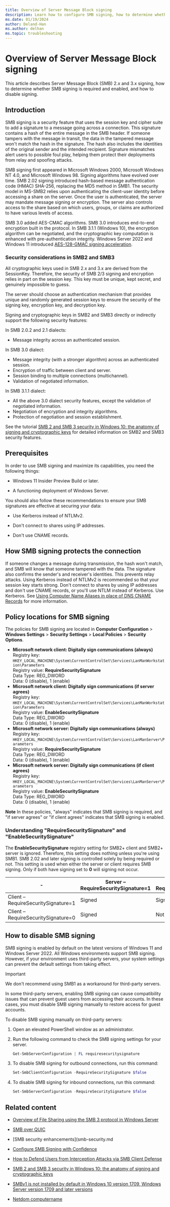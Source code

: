 ```yaml
---
title: Overview of Server Message Block signing
description: Learn how to configure SMB signing, how to determine whether SMB signing is enabled, and how to disable SMB signing.
ms.date: 01/19/2024
author: Deland-Han
ms.author: delhan
ms.topic: troubleshooting
---
```

# Overview of Server Message Block signing

This article describes Server Message Block (SMB) 2.x and 3.x signing, how to determine whether SMB signing is required and enabled, and how to disable signing.

## Introduction

SMB signing is a security feature that uses the session key and cipher suite to add a signature to a message going across a connection. This signature contains a hash of the entire message in the SMB header. If someone tampers with the message in transit, the data in the tampered message won't match the hash in the signature. The hash also includes the identities of the original sender and the intended recipient. Signature mismatches alert users to possible foul play, helping them protect their deployments from relay and spoofing attacks.

SMB signing first appeared in Microsoft Windows 2000, Microsoft Windows NT 4.0, and Microsoft Windows 98. Signing algorithms have evolved over time. SMB 2.02 signing introduced hash-based message authentication code (HMAC) SHA-256, replacing the MD5 method in SMB1. The security model in MS-SMB2 relies upon authenticating the client-user identity before accessing a share on the server. Once the user is authenticated, the server may mandate message signing or encryption. The server also controls access to the share based on which users, groups, or claims are authorized to have various levels of access. 

SMB 3.0 added AES-CMAC algorithms. SMB 3.0 introduces end-to-end encryption built in the protocol. In SMB 3.1.1 (Windows 10), the encryption algorithm can be negotiated, and the cryptographic key computation is enhanced with pre-authentication integrity. Windows Server 2022 and Windows 11 introduced [AES-128-GMAC signing acceleration](/windows-server/storage/file-server/smb-security#new-signing-algorithm).

### Security considerations in SMB2 and SMB3

All cryptographic keys used in SMB 2.x and 3.x are derived from the SessionKey. Therefore, the security of SMB 2/3 signing and encryption relies in part on the session key. This key must be unique, kept secret, and genuinely impossible to guess.

The server should choose an authentication mechanism that provides unique and randomly generated session keys to ensure the security of the signing key, encryption key, and decryption key.

Signing and cryptographic keys in SMB2 and SMB3 directly or indirectly support the following security features:

In SMB 2.0.2 and 2.1 dialects:

- Message integrity across an authenticated session.

In SMB 3.0 dialect:

- Message integrity (with a stronger algorithm) across an authenticated session.
- Encryption of traffic between client and server.
- Session binding to multiple connections (multichannel).
- Validation of negotiated information.

In SMB 3.1.1 dialect:

- All the above 3.0 dialect security features, except the validation of negotiated information.
- Negotiation of encryption and integrity algorithms.
- Protection of negotiation and session establishment.

See the tutorial [SMB 2 and SMB 3 security in Windows 10: the anatomy of signing and cryptographic keys]() for detailed information on SMB2 and SMB3 security features.

## Prerequisites

In order to use SMB signing and maximize its capabilities, you need the following things:

- Windows 11 Insider Preview Build or later.

- A functioning deployment of Windows Server.

You should also follow these recommendations to ensure your SMB signatures are effective at securing your data:

- Use Kerberos instead of NTLMv2.

- Don't connect to shares using IP addresses.

- Don't use CNAME records.

## How SMB signing protects the connection

If someone changes a message during transmission, the hash won't match, and SMB will know that someone tampered with the data. The signature also confirms the sender's and receiver's identities. This prevents relay attacks. Using Kerberos instead of NTLMv2 is recommended so that your session key starts strong. Don't connect to shares by using IP addresses and don't use CNAME records, or you'll use NTLM instead of Kerberos. Use Kerberos. See [Using Computer Name Aliases in place of DNS CNAME Records](https://techcommunity.microsoft.com/t5/core-infrastructure-and-security/using-computer-name-aliases-in-place-of-dns-cname-records/ba-p/259064) for more information.

## Policy locations for SMB signing

The policies for SMB signing are located in **Computer Configuration** > **Windows Settings** > **Security Settings** > **Local Policies** > **Security Options**.

- **Microsoft network client: Digitally sign communications (always)**  
  Registry key: `HKEY_LOCAL_MACHINE\System\CurrentControlSet\Services\LanManWorkstation\Parameters`  
  Registry value: **RequireSecuritySignature**  
  Data Type: REG_DWORD  
  Data: 0 (disable), 1 (enable)
- **Microsoft network client: Digitally sign communications (if server agrees)**  
  Registry key: `HKEY_LOCAL_MACHINE\System\CurrentControlSet\Services\LanManWorkstation\Parameters`  
  Registry value: **EnableSecuritySignature**  
  Data Type: REG_DWORD  
  Data: 0 (disable), 1 (enable)
- **Microsoft network server: Digitally sign communications (always)**  
  Registry key: `HKEY_LOCAL_MACHINE\System\CurrentControlSet\Services\LanManServer\Parameters`  
  Registry value: **RequireSecuritySignature**  
  Data Type: REG_DWORD  
  Data: 0 (disable), 1 (enable)
- **Microsoft network server: Digitally sign communications (if client agrees)**  
  Registry key: `HKEY_LOCAL_MACHINE\System\CurrentControlSet\Services\LanManServer\Parameters`  
  Registry value: **EnableSecuritySignature**  
  Data Type: REG_DWORD  
  Data: 0 (disable), 1 (enable)

**Note** In these policies, "always" indicates that SMB signing is required, and "if server agrees" or "if client agrees" indicates that SMB signing is enabled.

### Understanding "RequireSecuritySignature" and "EnableSecuritySignature"

The **EnableSecuritySignature** registry setting for SMB2+ client and SMB2+ server is ignored. Therefore, this setting does nothing unless you're using SMB1. SMB 2.02 and later signing is controlled solely by being required or not. This setting is used when either the server or client requires SMB signing. Only if both have signing set to **0** will signing not occur.

|-|Server – RequireSecuritySignature=1|Server – RequireSecuritySignature=0|
|---|---|---|
|Client – RequireSecuritySignature=1|Signed|Signed|
|Client – RequireSecuritySignature=0|Signed|Not signed|

## How to disable SMB signing

SMB signing is enabled by default on the latest versions of Windows 11 and Windows Server 2022. All Windows environments support SMB signing. However, if your environment uses third-party servers, your system settings can prevent the default settings from taking effect.

>[!IMPORTANT]
>We don't recommend using SMB1 as a workaround for third-party servers.

In some third-party servers, enabling SMB signing can cause compatibility issues that can prevent guest users from accessing their accounts. In these cases, you must disable SMB signing manually to restore access for guest accounts.

To disable SMB signing manually on third-party servers:

1. Open an elevated PowerShell window as an administrator.

1. Run the following command to check the SMB signing settings for your server.

   ```powershell
   Get-SmbServerConfiguration | FL requiresecuritysignature
   ```

1. To disable SMB signing for outbound connections, run this command:

   ```powershell
   Set-SmbClientConfiguration -RequireSecuritySignature $false
   ```

1. To disable SMB signing for inbound connections, run this command:

   ```powershell
   Set-SmbServerConfiguration -RequireSecuritySignature $false
   ```

## Related content

- [Overview of File Sharing using the SMB 3 protocol in Windows Server](file-server-smb-overview.md)

- [SMB over QUIC](smb-over-quic.md)

- [SMB security enhancements](smb-security.md

- [Configure SMB Signing with Confidence](https://techcommunity.microsoft.com/t5/storage-at-microsoft/configure-smb-signing-with-confidence/ba-p/2418102)

- [How to Defend Users from Interception Attacks via SMB Client Defense](https://techcommunity.microsoft.com/t5/itops-talk-blog/how-to-defend-users-from-interception-attacks-via-smb-client/ba-p/1494995)

- [SMB 2 and SMB 3 security in Windows 10: the anatomy of signing and cryptographic keys](/archive/blogs/openspecification/smb-2-and-smb-3-security-in-windows-10-the-anatomy-of-signing-and-cryptographic-keys)

- [SMBv1 is not installed by default in Windows 10 version 1709, Windows Server version 1709 and later versions](/windows-server/storage/file-server/troubleshoot/smbv1-not-installed-by-default-in-windows)

- [Netdom computername](/previous-versions/windows/it-pro/windows-server-2012-r2-and-2012/cc835082(v=ws.11))